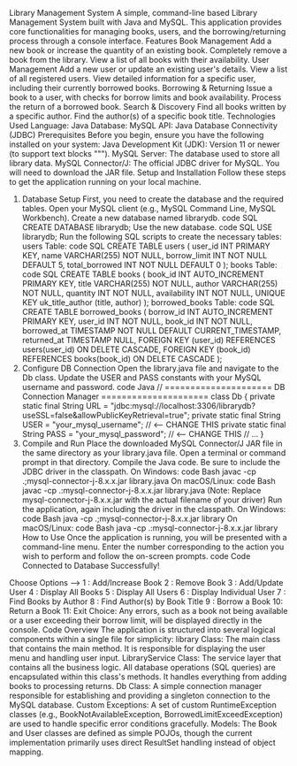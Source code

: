 Library Management System
A simple, command-line based Library Management System built with Java and MySQL. This application provides core functionalities for managing books, users, and the borrowing/returning process through a console interface.
Features
Book Management
Add a new book or increase the quantity of an existing book.
Completely remove a book from the library.
View a list of all books with their availability.
User Management
Add a new user or update an existing user's details.
View a list of all registered users.
View detailed information for a specific user, including their currently borrowed books.
Borrowing & Returning
Issue a book to a user, with checks for borrow limits and book availability.
Process the return of a borrowed book.
Search & Discovery
Find all books written by a specific author.
Find the author(s) of a specific book title.
Technologies Used
Language: Java
Database: MySQL
API: Java Database Connectivity (JDBC)
Prerequisites
Before you begin, ensure you have the following installed on your system:
Java Development Kit (JDK): Version 11 or newer (to support text blocks """).
MySQL Server: The database used to store all library data.
MySQL Connector/J: The official JDBC driver for MySQL. You will need to download the JAR file.
Setup and Installation
Follow these steps to get the application running on your local machine.
1. Database Setup
First, you need to create the database and the required tables.
Open your MySQL client (e.g., MySQL Command Line, MySQL Workbench).
Create a new database named librarydb.
code
SQL
CREATE DATABASE librarydb;
Use the new database.
code
SQL
USE librarydb;
Run the following SQL scripts to create the necessary tables:
users Table:
code
SQL
CREATE TABLE users (
    user_id INT PRIMARY KEY,
    name VARCHAR(255) NOT NULL,
    borrow_limit INT NOT NULL DEFAULT 5,
    total_borrowed INT NOT NULL DEFAULT 0
);
books Table:
code
SQL
CREATE TABLE books (
    book_id INT AUTO_INCREMENT PRIMARY KEY,
    title VARCHAR(255) NOT NULL,
    author VARCHAR(255) NOT NULL,
    quantity INT NOT NULL,
    availability INT NOT NULL,
    UNIQUE KEY uk_title_author (title, author)
);
borrowed_books Table:
code
SQL
CREATE TABLE borrowed_books (
    borrow_id INT AUTO_INCREMENT PRIMARY KEY,
    user_id INT NOT NULL,
    book_id INT NOT NULL,
    borrowed_at TIMESTAMP NOT NULL DEFAULT CURRENT_TIMESTAMP,
    returned_at TIMESTAMP NULL,
    FOREIGN KEY (user_id) REFERENCES users(user_id) ON DELETE CASCADE,
    FOREIGN KEY (book_id) REFERENCES books(book_id) ON DELETE CASCADE
);
2. Configure DB Connection
Open the library.java file and navigate to the Db class. Update the USER and PASS constants with your MySQL username and password.
code
Java
// ===================== DB Connection Manager =====================
class Db {
    private static final String URL  = "jdbc:mysql://localhost:3306/librarydb?useSSL=false&allowPublicKeyRetrieval=true";
    private static final String USER = "your_mysql_username"; // <-- CHANGE THIS
    private static final String PASS = "your_mysql_password"; // <-- CHANGE THIS
    // ...
}
3. Compile and Run
Place the downloaded MySQL Connector/J JAR file in the same directory as your library.java file.
Open a terminal or command prompt in that directory.
Compile the Java code. Be sure to include the JDBC driver in the classpath.
On Windows:
code
Bash
javac -cp .;mysql-connector-j-8.x.x.jar library.java
On macOS/Linux:
code
Bash
javac -cp .:mysql-connector-j-8.x.x.jar library.java
(Note: Replace mysql-connector-j-8.x.x.jar with the actual filename of your driver)
Run the application, again including the driver in the classpath.
On Windows:
code
Bash
java -cp .;mysql-connector-j-8.x.x.jar library
On macOS/Linux:
code
Bash
java -cp .:mysql-connector-j-8.x.x.jar library
How to Use
Once the application is running, you will be presented with a command-line menu. Enter the number corresponding to the action you wish to perform and follow the on-screen prompts.
code
Code
Connected to Database Successfully!

Choose Options -->
1 : Add/Increase Book
2 : Remove Book
3 : Add/Update User
4 : Display All Books
5 : Display All Users
6 : Display Individual User
7 : Find Books by Author
8 : Find Author(s) by Book Title
9 : Borrow a Book
10: Return a Book
11: Exit
Choice:
Any errors, such as a book not being available or a user exceeding their borrow limit, will be displayed directly in the console.
Code Overview
The application is structured into several logical components within a single file for simplicity:
library Class: The main class that contains the main method. It is responsible for displaying the user menu and handling user input.
LibraryService Class: The service layer that contains all the business logic. All database operations (SQL queries) are encapsulated within this class's methods. It handles everything from adding books to processing returns.
Db Class: A simple connection manager responsible for establishing and providing a singleton connection to the MySQL database.
Custom Exceptions: A set of custom RuntimeException classes (e.g., BookNotAvailableException, BorrowedLimitExceedException) are used to handle specific error conditions gracefully.
Models: The Book and User classes are defined as simple POJOs, though the current implementation primarily uses direct ResultSet handling instead of object mapping.
